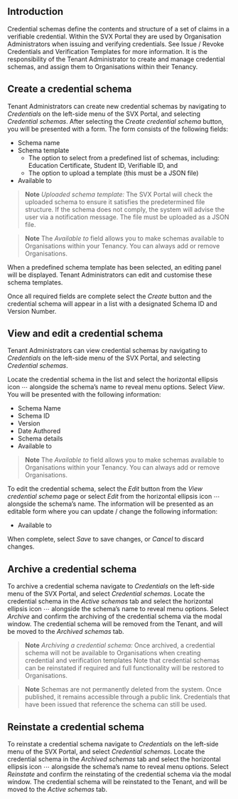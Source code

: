 ## Introduction

Credential schemas define the contents and structure of a set of claims in a verifiable credential. Within the SVX Portal they are used by Organisation Administrators when issuing and verifying credentials. See Issue / Revoke Credentials and Verification Templates for more information. It is the responsibility of the Tenant Administrator to create and manage credential schemas, and assign them to Organisations within their Tenancy.

## Create a credential schema

Tenant Administrators can create new credential schemas by navigating to _Credentials_ on the left-side menu of the SVX Portal, and selecting _Credential schemas_. After selecting the _Create credential schema_ button, you will be presented with a form. The form consists of the following fields:
* Schema name
* Schema template
  * The option to select from a predefined list of schemas, including: Education Certificate, Student ID, Verifiable ID, and
  * The option to upload a template (this must be a JSON file)
* Available to

> **Note**
> _Uploaded schema template:_ The SVX Portal will check the uploaded schema to ensure it satisfies the predetermined file structure. If the schema does not comply, the system will advise the user via a notification message. The file must be uploaded as a JSON file.

> **Note**
> The _Available to_ field allows you to make schemas available to Organisations within your Tenancy. You can always add or remove Organisations.

When a predefined schema template has been selected, an editing panel will be displayed. Tenant Administrators can edit and customise these schema templates.

Once all required fields are complete select the _Create_ button and the credential schema will appear in a list with a designated Schema ID and Version Number.

## View and edit a credential schema

Tenant Administrators can view credential schemas by navigating to _Credentials_ on the left-side menu of the SVX Portal, and selecting _Credential schemas_. 

Locate the credential schema in the list and select the horizontal ellipsis icon ⋯ alongside the schema’s name to reveal menu options. Select _View_. You will be presented with the following information:
* Schema Name
* Schema ID
* Version
* Date Authored
* Schema details
* Available to

> **Note**
> The _Available to_ field allows you to make schemas available to Organisations within your Tenancy. You can always add or remove Organisations.

To edit the credential schema, select the _Edit_ button from the _View credential schema_ page or select _Edit_ from the horizontal ellipsis icon ⋯ alongside the schema’s name. The information will be presented as an editable form where you can update / change the following information:
* Available to

When complete, select _Save_ to save changes, or _Cancel_ to discard changes.

## Archive a credential schema

To archive a credential schema navigate to _Credentials_ on the left-side menu of the SVX Portal, and select _Credential schemas_. Locate the credential schema in the _Active schemas_ tab and select the horizontal ellipsis icon ⋯ alongside the schema’s name to reveal menu options. Select _Archive_ and confirm the archiving of the credential schema via the modal window. The credential schema will be removed from the Tenant, and will be moved to the _Archived schemas_ tab.

> **Note**
> _Archiving a credential schema:_ Once archived, a credential schema will not be available to Organisations when creating credential and verification templates
> Note that credential schemas can be reinstated if required and full functionality will be restored to Organisations.

> **Note**
> Schemas are not permanently deleted from the system. Once published, it remains accessible through a public link. Credentials that have been issued that reference the schema can still be used.

## Reinstate a credential schema

To reinstate a credential schema navigate to _Credentials_ on the left-side menu of the SVX Portal, and select _Credential schemas_. Locate the credential schema in the _Archived schemas_ tab and select the horizontal ellipsis icon ⋯ alongside the schema’s name to reveal menu options. Select _Reinstate_ and confirm the reinstating of the credential schema via the modal window. The credential schema will be reinstated to the Tenant, and will be moved to the _Active schemas_ tab.

